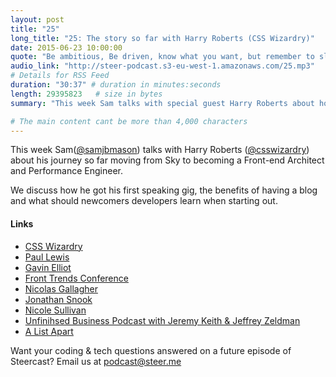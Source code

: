 ```yaml
---
layout: post
title: "25"
long_title: "25: The story so far with Harry Roberts (CSS Wizardry)"
date: 2015-06-23 10:00:00
quote: "Be ambitious, Be driven, know what you want, but remember to slow things down a sometimes."
audio_link: "http://steer-podcast.s3-eu-west-1.amazonaws.com/25.mp3"
# Details for RSS Feed
duration: "30:37" # duration in minutes:seconds
length: 29395823   # size in bytes
summary: "This week Sam talks with special guest Harry Roberts about how he got started in the industry and what advice he would give a person starting off in the industry today."

# The main content cant be more than 4,000 characters
---
```


This week Sam([@samjbmason](https://twitter.com/samjbmason)) talks with Harry Roberts ([@csswizardry](https://twitter.com/csswizardry)) about his journey so far moving from Sky to becoming a Front-end Architect and Performance Engineer.

We discuss how he got his first speaking gig, the benefits of having a blog and what should newcomers developers learn when starting out.

#### Links
- [CSS Wizardry](http://csswizardry.com/)
- [Paul Lewis](https://twitter.com/aerotwist)
- [Gavin Elliot](https://twitter.com/gavinelliott)
- [Front Trends Conference](http://2015.front-trends.com/)
- [Nicolas Gallagher](http://nicolasgallagher.com/about/)
- [Jonathan Snook](http://snook.ca/)
- [Nicole Sullivan](http://www.stubbornella.org/content/)
- [Unfinihsed Business Podcast with Jeremy Keith & Jeffrey Zeldman](http://www.unfinished.bz/110)
- [A List Apart](http://alistapart.com/)


Want your coding & tech questions answered on a future episode of Steercast? Email us at [podcast@steer.me](mailto:podcast@steer.me)
